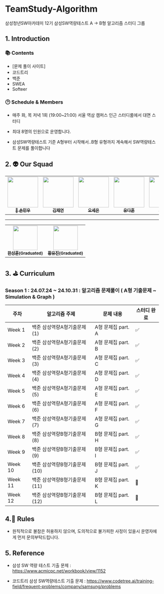 # TeamStudy-Algorithm
삼성청년SW아카데미 12기 삼성SW역량테스트 A -> B형 알고리즘 스터디 그룹

## 1. Introduction  


### 📚 Contents  


- [문제 풀이 사이트]
- 코드트리
- 백준
- SWEA
- Softeer




### 🕑 Schedule & Members 

-  매주 화, 목 저녁 1회 (19:00~21:00) 서울 역삼 캠퍼스 인근 스터디룸에서 대면 스터디

-  최대 8명의 인원으로 운영합니다. 

-  삼성SW역량테스트 기준 A형부터 시작해서..B형 유형까지 계속해서 SW역량테스트 문제를 풀이합니다


  


## 2. 👽 Our Squad

<table>
  <tr>
    <td align="center"><a href="https://github.com/MarkSon-42"><img src="https://avatars.githubusercontent.com/u/84828274?v=4?s=100" width="100px;" alt=""/><br /><sub><b>👑
 손민우</b></sub></a><br /></td>
    <td align="center"><a href="https://github.com/
chcccccc"><img src="https://avatars.githubusercontent.com/u/105705840?v=4?s=100" width="100px;" alt=""/><br /><sub><b>
김채연</b></sub></a><br /></td>
    <td align="center"><a href="https://github.com/Potatose"><img src="https://avatars.githubusercontent.com/u/89388271?v=4?s=100" width="100px;" alt=""/><br /><sub><b>
오세은</b></sub></a><br /></td>
    <td align="center"><a href="https://github.com/dao-official"><img src="https://avatars.githubusercontent.com/u/175321478?v=4?s=100" width="100px;" alt=""/><br /><sub><b>
유다훈</b></sub></a><br /></td>
    <td align="center"><a href="https://github.com/byungkyu2"><img src="https://avatars.githubusercontent.com/u/159244912?v=4?s=100" width="100px;" alt=""/><br /><sub><b>
이병규</b></sub></a><br /></td>
    <td align="center"><a href="https://github.com/LazuliJ"><img src="https://avatars.githubusercontent.com/u/88023413?v=4?s=100" width="100px;" alt=""/><br /><sub><b>
이현정</b></sub></a><br /></td>
    <td align="center"><a href="https://github.com/LazuliJ"><img src="https://avatars.githubusercontent.com/u/88023413?v=4?s=100" width="100px;" alt=""/><br /><sub><b>
임창현</b></sub></a><br /></td>
    <td align="center"><a href="https://github.com/LazuliJ"><img src="https://avatars.githubusercontent.com/u/88023413?v=4?s=100" width="100px;" alt=""/><br /><sub><b>
임현주</b></sub></a><br /></td>
    
  </tr>
</table>


---


<table>
  <tr>
    <td align="center"><a href="https://github.com/shHan96"><img src="https://avatars.githubusercontent.com/u/58022564?v=4?s=100" width="80px;" alt=""/><br /><sub><b>
한상훈(Graduated)</b></sub></a><br /></td>
    <td align="center"><a href="https://github.com/YoujinHwang"><img src="https://avatars.githubusercontent.com/u/80201454?v=4?s=100" width="80px;" alt=""/><br /><sub><b>
황유진(Graduated)</b></sub></a><br /></td>
  </tr>
</table>



## 3. ⛳ Curriculum 

### Season 1 : 24.07.24 ~ 24.10.31  : 알고리즘 문제풀이 ( A형 기출문제 ~ Simulation & Graph )

| 주차    | 알고리즘 주제                   | 문제 내용              | 스터디 완료 |
|---------|--------------------------------|------------------------|------------|
| Week 1  | 백준 삼성역량A형기출문제 (1)    | A형 문제집 part. A     | ✅         |
| Week 2  | 백준 삼성역량A형기출문제 (2)    | A형 문제집 part. B     | ✅         |
| Week 3  | 백준 삼성역량A형기출문제 (3)    | A형 문제집 part. C     | ✅         |
| Week 4  | 백준 삼성역량A형기출문제 (4)    | A형 문제집 part. D     | ✅         |
| Week 5  | 백준 삼성역량A형기출문제 (5)    | A형 문제집 part. E     | ✅         |
| Week 6  | 백준 삼성역량A형기출문제 (6)    | A형 문제집 part. F     | ✅         |
| Week 7  | 백준 삼성역량A형기출문제 (7)    | A형 문제집 part. G     | ✅         |
| Week 8  | 백준 삼성역량B형기출문제 (8)    | B형 문제집 part. H     | ✅         |
| Week 9  | 백준 삼성역량B형기출문제 (9)    | B형 문제집 part. I     | ✅         |
| Week 10 | 백준 삼성역량B형기출문제 (10)   | B형 문제집 part. J     | ✅         |
| Week 11 | 백준 삼성역량B형기출문제 (11)   | B형 문제집 part. K     | 📅         |
| Week 12 | 백준 삼성역량B형기출문제 (12)   | B형 문제집 part. L     | 📅         |


## 4.💎 Rules  

- 원칙적으로 불참은 허용하지 않으며, 도의적으로 불가피한 사정이 있을시 운영자에게 먼저 문의부탁드립니다.


## 5. Reference  

- 삼성 SW 역량 테스트 기출 문제 : https://www.acmicpc.net/workbook/view/1152

- 코드트리 삼성 SW역량테스트 기출 문제 : https://www.codetree.ai/training-field/frequent-problems/company/samsung/problems








